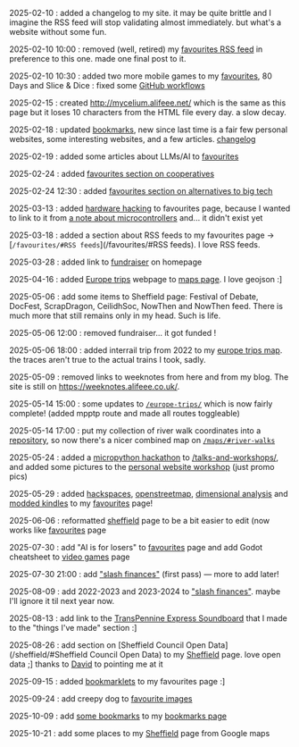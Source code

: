 2025-02-10
: added a changelog to my site. it may be quite brittle and I imagine the RSS feed will stop validating almost immediately. but what's a website without some fun.

2025-02-10 10:00
: removed (well, retired) my [favourites RSS feed](https://alifeee.co.uk/favourites/feed.xml) in preference to this one. made one final post to it.

2025-02-10 10:30
: added two more mobile games to my [favourites](https://alifeee.co.uk/favourites/#mobile%20games), 80 Days and Slice & Dice
: fixed some [GitHub workflows](https://github.com/alifeee/alifeee.github.io/commit/483e667514f2d2a80b709bc53a53bd91de96d42a)

2025-02-15
: created <http://mycelium.alifeee.net/> which is the same as this page but it loses 10 characters from the HTML file every day. a slow decay.

2025-02-18
: updated [bookmarks](./bookmarks/), new since last time is a fair few personal websites, some interesting websites, and a few articles. [changelog](https://github.com/alifeee/firefox-bookmarks)

2025-02-19
: added some articles about LLMs/AI to [favourites](./favourites/#articles)

2025-02-24
: added [favourites section on cooperatives](/favourites/#coop%20resources)

2025-02-24 12:30
: added [favourites section on alternatives to big tech](/favourites/#big%20tech%20alternatives)

2025-03-13
: added [hardware hacking](/favourites/#hardware%20hacking) to favourites page, because I wanted to link to it from [a note about microcontrollers](https://blog.alifeee.co.uk/notes/testing-micropython-on-an-esp-8266-d1-mini/) and... it didn't exist yet

2025-03-18
: added a section about RSS feeds to my favourites page -> [`/favourites/#RSS feeds`](/favourites/#RSS feeds). I love RSS feeds.

2025-03-28
: added link to [fundraiser](https://gofund.me/d8fcca90) on homepage

2025-04-16
: added [Europe trips](https://alifeee.co.uk/europe-trips/) webpage to [maps page](/maps/#trips-to-europe). I love geojson :]

2025-05-06
: add some items to Sheffield page: Festival of Debate, DocFest, ScrapDragon, CeilidhSoc, NowThen and NowThen feed. There is much more that still remains only in my head. Such is life.

2025-05-06 12:00
: removed fundraiser... it got funded !

2025-05-06 18:00
: added interrail trip from 2022 to my [europe trips map](/europe-trips/). the traces aren't true to the actual trains I took, sadly.

2025-05-09
: removed links to weeknotes from here and from my blog. The site is still on <https://weeknotes.alifeee.co.uk/>.

2025-05-14 15:00
: some updates to [`/europe-trips/`](/europe-trips/) which is now fairly complete! (added mpptp route and made all routes toggleable)

2025-05-14 17:00
: put my collection of river walk coordinates into a [repository](https://github.com/alifeee/river-walks/), so now there's a nicer combined map on [`/maps/#river-walks`](/maps/#river-walks)

2025-05-24
: added a [micropython hackathon](/talks-and-workshops/#micropython-hackathon) to [/talks-and-workshops/](/talks-and-workshops/), and added some pictures to the [personal website workshop](/talks-and-workshops/#personal-website-workshop) (just promo pics)

2025-05-29
: added [hackspaces](/favourites/hackspaces), [openstreetmap](/favourites/openstreetmap), [dimensional analysis](/favourites/hackspaces) and [modded kindles](/favourites/modded%20kindles) to my [favourites](/favourites/) page!

2025-06-06
: reformatted [sheffield](/sheffield/) page to be a bit easier to edit (now works like [favourites](/favourites) page

2025-07-30
: add "AI is for losers" to [favourites](./favourites/#images) page and add Godot cheatsheet to [video games](./video_games/) page

2025-07-30 21:00
: add ["slash finances"](./finances/) (first pass) — more to add later!

2025-08-09
: add 2022-2023 and 2023-2024 to ["slash finances"](./finances/). maybe I'll ignore it til next year now.

2025-08-13
: add link to the [TransPennine Express Soundboard](https://alifeee.co.uk/tpe-soundboard/) that I made to the "things I've made" section :]

2025-08-26
: add section on [Sheffield Council Open Data](/sheffield/#Sheffield Council Open Data) to my [Sheffield](/sheffield/) page. love open data ;] thanks to [David](https://about.cubictype.com/) to pointing me at it

2025-09-15
: added [bookmarklets](/favourites#bookmarklets) to my favourites page :]

2025-09-24
: add creepy dog to [favourite images](/favourites#images)

2025-10-09
: add [some bookmarks](https://github.com/alifeee/firefox-bookmarks/commit/debb64be960d8819e770eb60bec4d98b7f2673f6) to my [bookmarks page](https://alifeee.co.uk/bookmarks/)

2025-10-21
: add some places to my [Sheffield](/sheffield/#some%20of%20my%20google%20maps%20saved%20places) page from Google maps
